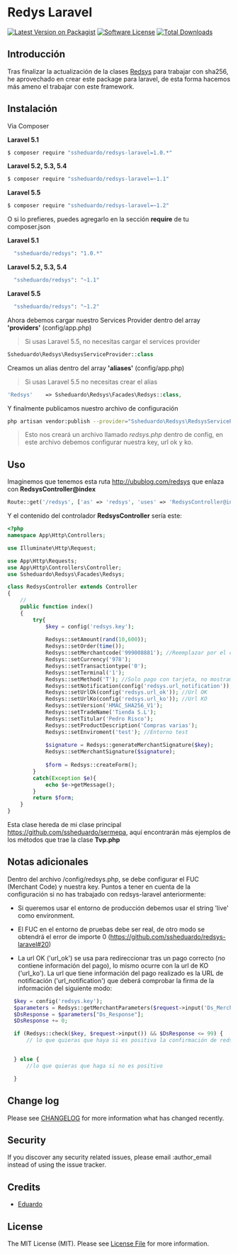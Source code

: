 # Redys Laravel

[![Latest Version on Packagist][ico-version]][link-packagist]
[![Software License][ico-license]](LICENSE.md)
[![Total Downloads][ico-downloads]][link-downloads]

## Introducción

Tras finalizar la actualización de la clases [Redsys][link-redsys] para trabajar con sha256, he aprovechado en crear este package para laravel, de esta forma hacemos más ameno el trabajar con este framework.

## Instalación

Via Composer

**Laravel 5.1**
``` bash
$ composer require "ssheduardo/redsys-laravel=1.0.*"
```

**Laravel 5.2, 5.3, 5.4**
``` bash
$ composer require "ssheduardo/redsys-laravel=~1.1"
```
**Laravel 5.5**
``` bash
$ composer require "ssheduardo/redsys-laravel=~1.2"
```

O si lo prefieres, puedes agregarlo en la sección **require** de tu composer.json

**Laravel 5.1**
```bash
  "ssheduardo/redsys": "1.0.*"
```

**Laravel 5.2, 5.3, 5.4**
```bash
  "ssheduardo/redsys": "~1.1"
```
**Laravel 5.5**
```bash
  "ssheduardo/redsys": "~1.2"
```

Ahora debemos cargar nuestro Services Provider dentro del array **'providers'** (config/app.php)
>Si usas Laravel 5.5, no necesitas cargar el services provider
```php
Ssheduardo\Redsys\RedsysServiceProvider::class
```

Creamos un alias dentro del array **'aliases'** (config/app.php)
>Si usas Laravel 5.5 no necesitas crear el alias
```php
'Redsys'    => Ssheduardo\Redsys\Facades\Redsys::class,
```

Y finalmente publicamos nuestro archivo de configuración 
```bash
php artisan vendor:publish --provider="Ssheduardo\Redsys\RedsysServiceProvider"
```
>Esto nos creará un archivo llamado *redsys.php* dentro de config, en este archivo debemos configurar nuestra key, url ok y ko. 

## Uso
Imaginemos que tenemos esta ruta http://ubublog.com/redsys que enlaza con **RedsysController@index**

```php
Route::get('/redsys', ['as' => 'redsys', 'uses' => 'RedsysController@index']);
```

Y el contenido del controlador **RedsysController** sería este:
``` php
<?php
namespace App\Http\Controllers;

use Illuminate\Http\Request;

use App\Http\Requests;
use App\Http\Controllers\Controller;
use Ssheduardo\Redsys\Facades\Redsys;

class RedsysController extends Controller
{
    //
    public function index()
    {
        try{
            $key = config('redsys.key');
              
            Redsys::setAmount(rand(10,600));
            Redsys::setOrder(time());
            Redsys::setMerchantcode('999008881'); //Reemplazar por el código que proporciona el banco
            Redsys::setCurrency('978');
            Redsys::setTransactiontype('0');
            Redsys::setTerminal('1');
            Redsys::setMethod('T'); //Solo pago con tarjeta, no mostramos iupay
            Redsys::setNotification(config('redsys.url_notification')); //Url de notificacion
            Redsys::setUrlOk(config('redsys.url_ok')); //Url OK
            Redsys::setUrlKo(config('redsys.url_ko')); //Url KO             
            Redsys::setVersion('HMAC_SHA256_V1');
            Redsys::setTradeName('Tienda S.L');
            Redsys::setTitular('Pedro Risco');
            Redsys::setProductDescription('Compras varias');
            Redsys::setEnviroment('test'); //Entorno test
    
            $signature = Redsys::generateMerchantSignature($key);
            Redsys::setMerchantSignature($signature);
    
            $form = Redsys::createForm();
        }
        catch(Exception $e){
            echo $e->getMessage();
        }
        return $form;
    }
}


```

Esta clase hereda de mi clase principal https://github.com/ssheduardo/sermepa, aquí encontrarán más ejemplos de los métodos que trae la clase **Tvp.php**

## Notas adicionales

Dentro del archivo /config/redsys.php, se debe configurar el FUC (Merchant Code) y nuestra key. Puntos a tener en cuenta de la configuración si no has trabajado con redsys-laravel anteriormente:

- Si queremos usar el entorno de producción debemos usar el string 'live' como environment. 

- El FUC en el entorno de pruebas debe ser real, de otro modo se obtendrá el error de importe 0 (https://github.com/ssheduardo/redsys-laravel#20)

- La url OK ('url_ok') se usa para redireccionar tras un pago correcto (no contiene información del pago), lo mismo ocurre con la url de KO ('url_ko'). La url que tiene información del pago realizado es la URL de notificación ('url_notification') que deberá comprobar la firma de la información del siguiente modo:

```php
  $key = config('redsys.key');
  $parameters = Redsys::getMerchantParameters($request->input('Ds_MerchantParameters'));
  $DsResponse = $parameters["Ds_Response"];
  $DsResponse += 0;

  if (Redsys::check($key, $request->input()) && $DsResponse <= 99) {
      // lo que quieras que haya si es positiva la confirmación de redsys


  } else {
      //lo que quieras que haga si no es positivo

  }

```


## Change log

Please see [CHANGELOG](CHANGELOG.md) for more information what has changed recently.


## Security

If you discover any security related issues, please email :author_email instead of using the issue tracker.

## Credits

- [Eduardo][link-author]

## License

The MIT License (MIT). Please see [License File](LICENSE.md) for more information.

[ico-version]: https://img.shields.io/packagist/v/ssheduardo/redsys-laravel.svg?style=flat-square
[ico-license]: https://img.shields.io/badge/license-MIT-brightgreen.svg?style=flat-square
[ico-downloads]: https://img.shields.io/packagist/dt/ssheduardo/redsys-laravel.svg?style=flat-square

[link-packagist]: https://packagist.org/packages/ssheduardo/redsys-laravel
[link-downloads]: https://packagist.org/packages/ssheduardo/redsys-laravel
[link-author]: https://github.com/ssheduardo
[link-contributors]: ../../contributors
[link-redsys]: https://github.com/ssheduardo/sermepa
